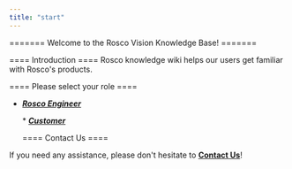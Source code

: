 ```yaml
---
title: "start"
---
```

======= Welcome to the Rosco Vision Knowledge Base! =======  
==== Introduction ==== Rosco knowledge wiki helps our users get familiar with Rosco's products.  
  
==== Please select your role ====

-   ***[Rosco Engineer](/rosco/start)***  
      
    \* ***[Customer](/user/start)***  
      
    ==== Contact Us ====

If you need any assistance, please don't hesitate to **[Contact Us](contact_us)**!
